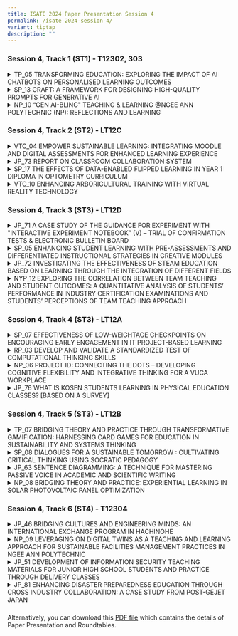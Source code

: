 ```yaml
---
title: ISATE 2024 Paper Presentation Session 4
permalink: /isate-2024-session-4/
variant: tiptap
description: ""
---
```

<h3>Session 4, Track 1 (ST1) - T12302, 303</h3>
<div data-type="detailGroup" class="isomer-accordion isomer-accordion-white">
<details class="isomer-details">
<summary>TP_05 TRANSFORMING EDUCATION: EXPLORING THE IMPACT OF AI CHATBOTS ON PERSONALISED
LEARNING OUTCOMES</summary>
<div data-type="detailsContent" class="isomer-details-content">
<p>G.L. TAN<sup>*</sup>, Calaiselvy, H.S. TAN</p>
<p>School of Engineering, Temasek Polytechnic, Singapore</p>
<p><sup>*</sup><a href="mailto:TAN_Geok_Ling@TP.EDU.SG" rel="noopener noreferrer nofollow" target="_blank">TAN_Geok_Ling@TP.EDU.SG</a>
</p>
<p>Abstract</p>
<p>In the era of digitalization, different industry sectors such as business,
healthcare, education, and entertainment are adopting Artificial Intelligence
(AI) powered chatbots. The Coronavirus disease 2019 (COVID-19) pandemic
has also influenced industries to adapt innovative ways of maintaining
human interaction remotely. This study explores the use of a chatbot for
learning specific programming topics, and as a tool for formative assessment
to engage and motivate learners in Python programming, especially for a
cohort with a wide range of abilities. This study utilizes the mobile chatbot
to help students learn and assess their understanding in a fun and informal
manner, besides developing self-directedness. Three classes comprising
a total of 76 engineering students in their first-year semester two doing
the subject Computer Programming for Problem Solving (CPPS) used the CPPS
chatbot. These students used the chatbot to reinforce their understanding
of specific programming knowledge and attempted two formative quizzes to
check their understanding. 61 students provided their perspectives on the
ease of use, usefulness of the chatbot, the likelihood of using chatbot
for future learning, and likelihood of recommending the adoption of chatbot
through a questionnaire. The CPPS chatbot was developed using the Google
Dialogflow Essentials (ES) Cloud based platform and deployed on the mobile
instant messaging application (MIM), Telegram.</p>
<p></p>
</div>
</details>
<details class="isomer-details">
<summary>SP_13 CRAFT: A FRAMEWORK FOR DESIGNING HIGH-QUALITY PROMPTS FOR GENERATIVE
AI</summary>
<div data-type="detailsContent" class="isomer-details-content">
<p>Yanto Jakop<sup>a</sup> and Lim Pei Chin<sup>a</sup>
</p>
<p><sup>a</sup>School of Mathematics &amp; Science, Singapore Polytechnic,
Singapore</p>
<p><a href="mailto:yanto_jakop@sp.edu.sg" rel="noopener noreferrer nofollow" target="_blank">yanto_jakop@sp.edu.sg</a>,
<a href="mailto:lim_pei_chin@sp.edu.sg" rel="noopener noreferrer nofollow" target="_blank">lim_pei_chin@sp.edu.sg</a>
</p>
<p>Abstract</p>
<p>With the rise of generative AI tools, it is increasingly important to
equip students with prompt engineering skills. However, existing frameworks
are often complex, making them hard to apply effectively. To address this,
we introduce the CRAFT framework (Context, Role, Audience, Format, Tone),
which is designed to simplify prompt engineering with a straightforward
acronym.</p>
<p></p>
<p>The CRAFT framework is taught in the “Artificial Intelligence and its
Impact” (AII) module, part of the mandatory Common Core Curriculum (CCC)
for all Singapore Polytechnic (SP) students. In addition, CRAFT is also
used in other CCC modules, demonstrating its adaptability and potential
to standardize prompt engineering practices across various subjects.</p>
<p></p>
<p>In this paper, we describe how the CRAFT framework was conceived, how
it was integrated in CCC, how students applied CRAFT, and how they utilized
AI responses in their projects. We evaluate the effectiveness of CRAFT
through a mixed-methods approach, including a quantitative survey and a
qualitative analysis of students’ project responses.</p>
<p></p>
<p>CRAFT sets itself apart with its memorable acronym and ability to enhance
AI responses. With this easy-to-remember mnemonic, we aim to establish
the CRAFT framework as a common language for all SP students, equipping
them with essential prompt engineering skills to use AI more effectively
in their studies.</p>
<p></p>
</div>
</details>
<details class="isomer-details">
<summary>NP_10 “GEN AI-BLING" TEACHING &amp; LEARNING @NGEE ANN POLYTECHNIC (NP):
REFLECTIONS AND LEARNING</summary>
<div data-type="detailsContent" class="isomer-details-content">
<p>Hui Leng TAN<sup>*,a</sup>, Ee-Lon LIM<sup>b</sup> and Shirley WILLIAMS<sup>a</sup>
</p>
<p><sup>a</sup>Ngee Ann Polytechnic/Centre for Learning &amp; Teaching Excellence,
Singapore</p>
<p><sup>*</sup><a href="mailto:Tan_Hui_Leng@np.edu.sg" rel="noopener noreferrer nofollow" target="_blank">Tan_Hui_Leng@np.edu.sg</a>
</p>
<p>Abstract</p>
<p>NP’s journey into AI (Artificial Intelligence) started around 2017 with
the development of the AI Tutor and AI Assessment tools by the School of
Health Sciences. At that time, these were developed by external vendors
based on inputs from NP’s academic staff serving as Subject Matter Experts.
However, ChatGPT 3’s launch in November 2022 created new opportunities
for educators to create new and innovative learning experiences.</p>
<p>This paper aims to document and share NP’s learning and reflections of
its “Gen AI-bling” journey to-date. This is a journey that is still evolving,
with many aspects still in exploration, experimentation and iteration.</p>
<p></p>
<p>Initial experiments using Gen AI at NP were small steps taken by individual,
early adopter educators to introduce this as a tool to enhance the “creative”
experience in learning, to brainstorm ideas, to create case studies for
learning and practice, etc. NP's very early dipstick poll of students’
perceptions of Gen AI in July 2023 indicated that while students could
see the value of Gen AI to enhance their learning experience, they were
also concerned about ethical use, plagiarism, and potential over-reliance
and its impact on their own ability to think critically.</p>
<p></p>
<p>The use of Gen AI at NP has since moved away from pockets of early adopter
“innovative experiments” to more institutionally guided, and intentional
efforts. This includes the purposeful adoption of Gen AI tools in curriculum
guided by the PAIR Framework (Acar, 2023) introduced in the Oct 2023 semester
as a clear guide on how to design and facilitate Gen AI-bled T&amp;L (Teaching
&amp; Learning) experiences in modules. From AY (Academic Year) 2024-2025,
all 9 schools at NP are working to step up the embrace of PAIR-grounded
Gen AI experiences in at least one module per level per course.</p>
<p></p>
<p>NP is also experimenting with customised Gen AI assistants to enhance
the teaching &amp; learning (T&amp;L) experience for both staff and students.
For staff, there is an NP Prompt Library as well as Academic AI Assistants
that can be tailored to specific domains or academic frameworks to boost
productivity and academic quality. For students, AI Academic Assistants
are being prototyped to provide domain/module specific coaching, tutoring,
guidance, and personalised feedback 24/7.</p>
<p></p>
<p>While NP has moved its “Gen AI-bling" T&amp;L journey beyond early exploration
and experimentation, there is still a long way to go as Gen AI continues
to evolve very quickly. NP continues to collect more data from staff &amp;
students with regards to their perceptions and impact of Gen AI on the
learning experience as we keep pace with its changes closely and leverage
on the innovations for NP’s T&amp;L.</p>
<p></p>
</div>
</details>
</div>
<p></p>
<h3>Session 4, Track 2 (ST2) - LT12C</h3>
<div data-type="detailGroup" class="isomer-accordion isomer-accordion-white">
<details class="isomer-details">
<summary>VTC_04 EMPOWER SUSTAINABLE LEARNING: INTEGRATING MOODLE AND DIGITAL ASSESSMENTS
FOR ENHANCED LEARNING EXPERIENCE</summary>
<div data-type="detailsContent" class="isomer-details-content">
<p>H. K. Tse, Kimberley</p>
<p>Engineering Discipline, Vocational Training Council, Hong Kong</p>
<p><a href="mailto:kimberleytse@vtc.edu.hk" rel="noopener noreferrer nofollow" target="_blank">kimberleytse@vtc.edu.hk</a>
</p>
<p>Abstract</p>
<p>Assessment, one of the key components of education, allows institutions
to measure and evaluate students’ performance. Conventional assessments
focus on examinations at the end of teaching courses. These types of assessments
also known as summative assessments tend to direct students’ attention
towards achieving specific learning outcomes and high scores. However,
effective assessment practices should provide ongoing information and valuable
feedback to learners to enhance their learning experience. During the challenging
times of COVID-19, different online education platforms have been widely
adopted by institutions.</p>
<p></p>
<p>Various digital technologies available on the online platforms empower
teachers to conduct real time feedback, reformulate teaching content and
pedagogy based on students’ engagement levels, progress and results. The
dynamic evaluation allows for the effective implementation of formative
assessment.</p>
<p></p>
<p>Moodle, one of the examples of the remarkable proliferation of various
online assessment tools, is an open-source Learning Management System (LMS).
It provides a platform for educators to manage their course, facilitate
assessment and evaluate student performance. Teachers can set up the assignment
for students by uploading documents, configuring specifications such as
deadline, with plagiarism checking like Turnitin. Additionally, Moodle
Quiz empowers teachers to create quizzes with different types of questions,
flexible layout and order, and it also supports automated grading. Other
tools, PDF annotator and H5P, have been integrated into Moodle. It allows
teachers to insert questions, comments, scoring and feedback immediately
while H5P enriches the learning experience with gamification interactive
elements including quiz function.</p>
<p></p>
<p>This paper will explore the utilisation of formative assessments, facilitated
by Moodle, in enhancing the learning experience of students enrolled in
the Higher Diploma in Computer and Electronic Engineering. The study was
conducted with three classes of students, employing a variety of assessment
tools and surveys to examine how these practices influence students’ learning
and teachers’ teaching behaviours. The findings of this research provide
valuable insights for educators seeking to enhance student learning experience
through the integration of formative assessments and digital technologies.</p>
<p></p>
</div>
</details>
<details class="isomer-details">
<summary>JP_73 REPORT ON CLASSROOM COLLABORATION SYSTEM</summary>
<div data-type="detailsContent" class="isomer-details-content">
<p>Tanigaki Miho<sup>*</sup>, Kazuhiro Wako</p>
<p>Department of Integrated Engineering, Sendai National College of Technology,
Natori, Japan</p>
<p><sup>*</sup><a href="mailto:tanigaki@sendai-nct.ac.jp" rel="noopener noreferrer nofollow" target="_blank">tanigaki@sendai-nct.ac.jp</a>
</p>
<p>Abstract</p>
<p>The Sendai National College of Technology Natori Campus has a Robotics
course, a Materials Environment course, a Mechanical and Energy course,
and an Architectural Design course, with students enrolled from the first
to fifth year. Each class has about 40 students, and most of the classes
are held in the classrooms of each class. One-quarter of the students continue
to study in the specialized department on the same campus for another two
years after graduation. However, the number of teachers has been reduced
due to cuts in operating subsidies, and the number of classes per teacher
is excessive. To improve this problem, classes for subjects common to each
class are now held jointly as much as possible. Although seven grades are
studying at any given time, there are only two classrooms where joint classes
can be held: a large classroom and an audiovisual room. Therefore, only
two grades can hold joint classes at the same time , and it was urgent
to add a large classroom, but due to budgetary constraints, it is difficult
to renovate or expand the school building. Therefore, we tried removing
the wall between the two classrooms and making them into one classroom,
but we found that the classroom was long and narrow from front to back
and difficult to use. In addition, after the coronavirus pandemic, some
students began to feel anxious or unwell when many people were crammed
into the same room. In light of this, our school introduced a remote teaching
system that virtually connected five classrooms at the Natori campus and
ten classrooms at the Hirose campus to create one large classroom. I used
that system to teach calculus to third-year students for a year. Since
we continued to use a specific classroom as the main classroom throughout
the year, I was worried that there would be a difference in the grades
of students in the main classroom and those in the sub-class. However,
looking at the results of the four regular exams, we found that the classes
that performed well in each exam were different, and that there was no
significant difference in grades depending on whether they took classes
in the main classroom or the sub-classroom.</p>
<p></p>
</div>
</details>
<details class="isomer-details">
<summary>SP_17 THE EFFECTS OF DATA-ENABLED FLIPPED LEARNING IN YEAR 1 DIPLOMA IN
OPTOMETRY CURRICULUM</summary>
<div data-type="detailsContent" class="isomer-details-content">
<p>S. Kallakuri<sup>*, a</sup>, T. Tee<sup>a</sup> and L.L. Tan<sup>a</sup>
</p>
<p><sup>a</sup>Singapore Polytechnic, School of Chemical &amp; Life Sciences,
Singapore</p>
<p><sup>*</sup><a href="mailto:Sumasri_KALLAKURI@sp.edu.sg" rel="noopener noreferrer nofollow" target="_blank">Sumasri_KALLAKURI@sp.edu.sg</a>
</p>
<p>Abstract</p>
<p>Data-Enabled Flipped Learning (DEFL) is a strategy where asynchronous
data such as quizzes or surveys (ALeRT) are used to evaluate student learning
needs and lessons are customised to meet the specific needs. The current
study was designed to investigate the effects of DEFL on student engagement
and conceptual understanding. DEFL was deployed in two core Year 1 modules
(CP3048 and CP3035) in the Diploma of Optometry with cohort size of sixty-four
students. Prior to in-class tutorials, students went through asynchronous
lecture materials, completed a post-lecture quiz and rated their confidence
levels in understanding the topics. Based on the quiz scores, students
were assigned to mixed-ability groups. During the in-class tutorial, activities
and questions aimed at further enhancing their learning were conducted
(also referred to as intervention). After the tutorial, students completed
a post-tutorial quiz to evaluate their comprehension and gauge their confidence
in their understanding of the taught concepts. A final survey was then
conducted to gather the students’ perspectives on the influence of DEFL
on their learning. ALeRT response rate ranged from 73% to 98% for the two
modules. In CP3048, comparing pre- &amp; post-intervention, students scoring
≥50 marks increased from 21% to 98% (quiz score mean±SD: 41±14 vs 73±13,
p&lt;0.001); confidence ratings between ‘moderately confident’ to ‘very
confident’ improved from 40% to 83%. In CP3035, students scoring ≥50 marks
were lower post-intervention (quiz score 86±20 vs 73±21, p=0.001) despite
confidence ratings improved from 29% to 48%. In the final survey, students
responded that DEFL was effective for their learning (85%). They appreciated
and enjoyed the group discussion as it provided them with an opportunity
to learn from one another (87%) and helped them to manage their learning
better (87%) by identifying learning gaps. This study has demonstrated
the effects of DEFL in enhancing student engagement and promoting understanding
of conceptual knowledge in year 1 DOPT education.</p>
<p></p>
</div>
</details>
<details class="isomer-details">
<summary>VTC_10 ENHANCING ARBORICULTURAL TRAINING WITH VIRTUAL REALITY TECHNOLOGY</summary>
<div data-type="detailsContent" class="isomer-details-content">
<p>FUNG Kim Yung, Terry<sup>*,a</sup>, TANG Wing Sze, Kitty<sup>b</sup> ,
KEUNG Yim Mei, Amy<sup>a </sup>and TO King Ting, Kelvin<sup>b</sup>
</p>
<p><sup>a</sup>Department of Health and Life Sciences, Hong Kong Institute
of Vocational Education (IVE),&nbsp;</p>
<p>Hong Kong, VTC&nbsp;</p>
<p><sup>b</sup>Smart City Innovation Centre, VTC&nbsp;</p>
<p><sup>*</sup><a rel="noopener noreferrer nofollow" target="_blank">terrykyfung@vtc.edu.hk</a>&nbsp;</p>
<p>Abstract</p>
<p>Arboriculture is a profession of combining a broad spectrum of knowledge
and practical skills. Technology Enhanced Learning (TEL) is used to improve
learning experiences with digital technology to facilitate students' professional
development and optimise teaching and learning outcomes through embedding
Virtual Reality (VR) and Augmented Reality (AR) as well as establishing
new facilities.</p>
<p></p>
<p>Department of Health and Life Sciences (HLS) of IVE and Smart City Innovation
Centre and STEAM Education Centre (SCI-STEAM) jointly developed a set of
VR Multiplayer Arboricultural Training. This VR Arboricultural Training
package specifically caters to the pre-employment students enrolled in
arboricultural management and tree-related programmes, providing a learning
platform to strengthen their knowledge of safety procedures relevant to
arboriculture management prior to practical training sessions.</p>
<p></p>
<p>For the first time, we have added a multiplayer function, which allows
two students to train simultaneously in the same virtual environment over
the internet. 3 scenarios were developed by HLS and SCI-STEAM. HLS was
responsible to design the training content while SCI-STEAM provided VR
hardware and assisted with the training process.</p>
<p></p>
<p>This paper aims to provide a comprehensive review of the application of
VR training in arboriculture. It covers different aspects, including the
introduction, the scope of VR training content, VR hardware set up, design
detail, VR training flow in class, and the feedback on the VR training.
The challenge of the traditional arboricultural training is highlighted
in the introduction. Comparison among the traditional practical training,
traditional VR training and the multiplayer-based VR training in terms
of their impact on learning outcomes are discussed. The scope of VR training
content contains three scenarios in the VR training program. Two of these
scenarios involve interaction between two players. The "hardware setup"
section outlines the necessary requirements for the VR training. The design
detail outlines the software used in the application development and the
application flow. Moreover, the VR training flow in class is presented,
clarifying the training flow and the class duration. To evaluate the effectiveness
and the usability of the VR training, the industrial practitioners, and
trainees to test it and their feedback was positive. They expressed their
high praise after using VR training. Feedback from them is collected for
future TEL development.</p>
<p></p>
</div>
</details>
</div>
<p></p>
<h3>Session 4, Track 3 (ST3) - LT12D</h3>
<div data-type="detailGroup" class="isomer-accordion isomer-accordion-white">
<details class="isomer-details">
<summary>JP_71 A CASE STUDY OF THE GUIDANCE FOR EXPERIMENT WITH "INTERACTIVE EXPERIMENT
NOTEBOOK” (V) – TRIAL OF CONFIRMATION TESTS &amp; ELECTRONIC BULLETIN BOARD</summary>
<div data-type="detailsContent" class="isomer-details-content">
<p>Naohiro KOSHIJI<sup>*,a</sup>
</p>
<p><sup>a</sup>Department of Electrical and Electronics Engineering, National
Institute of Technology, Kurume College (Kurume-Kosen), Kurume, Japan</p>
<p><sup>*</sup><a href="mailto:koshi@kurume-nct.ac.jp" rel="noopener noreferrer nofollow" target="_blank">koshi@kurume-nct.ac.jp</a>
</p>
<p>Abstract</p>
<p>Many student experiments are conducted in engineering education, and the
main purpose of these experiments is to gain a concrete understanding of
laws and acquire experimental techniques. Therefore, student experiments
essentially have a “passive'' and “training'' character for students. Now,
in the student experiment, the instructor evaluates the reports submitted
by the students. On the other hand, the student's thought process that
led to the report is not evaluated, and even worse, instructors have no
means of checking the student's thought process. However, for industrial
students who are aspiring engineers, the process is important, and the
true purpose of student experiments can be said to be to develop and evaluate
students' thinking processes. Therefore, we focused on the role of the
experiment notebook not only as a recording tool, but also as a thinking
tool, and engaged in “experiment notebook guidance'' that is not normally
practiced. Furthermore, by fusing the ”analog aspects of experiment notebooks''
with the ”digital aspects of ICT technology, including remote tools,''
we aimed to foster literacy with logical thinking and problem awareness.
Various efforts have been made to give student experiments an ”active character.''
This time, in the electrical and electronic experiments conducted by the
Department of Electrical and Electronic Engineering, we added to our previous
efforts and conducted two new attempts as described below. 1) Preparation
and review of experimental themes and implementation of web-based confirmation
tests related to them; 2) Utilization of web-based electronic bulletin
boards for students and instructors to exchange opinions and information.
1) The aim was for students to have prior knowledge and problem awareness
regarding experiments. Students read related literature in advance and
then take a test using Microsoft Forms. Tests related to the experiment
will also be conducted after the experiment. Students will help solidify
their concrete understanding and knowledge by outputting the knowledge
gained through experiments. 2) Students will post questions and ideas that
arise during the experiment, as well as the progress of the experiment,
on a web bulletin board on Microsoft Teams in real-time. Instructors and
students can share their posts in real-time, allowing them to follow up
quickly. Additionally, everyone can see the chronological progress of the
experiment and receive feedback on the experiment. By adding approaches
from these new perspectives to student experiments, we could update student
experiments into “a place to practice active learning that cultivates PBL
perspectives.”</p>
<p></p>
</div>
</details>
<details class="isomer-details">
<summary>SP_05 ENHANCING STUDENT LEARNING WITH PRE-ASSESSMENTS AND DIFFERENTIATED
INSTRUCTIONAL STRATEGIES IN CREATIVE MODULES</summary>
<div data-type="detailsContent" class="isomer-details-content">
<p>Sim, C.<sup>a</sup> and Chiam L.<sup>a</sup>
</p>
<p><sup>a</sup>Singapore Polytechnic, Singapore</p>
<p><sup>*</sup><a href="mailto:clarice_sim@sp.edu.sg" rel="noopener noreferrer nofollow" target="_blank">clarice_sim@sp.edu.sg</a>
</p>
<p>Abstract</p>
<p>Differentiated instruction (Tomlinson, 2017) has been widely acknowledged
as an effective pedagogical approach at the primary and secondary school
level. However, its application in the context of higher education, particularly
in the creative fields, remains limited. This paper outlines the efforts
of the Media, Arts, and Design (MAD) school in 2023 across ten creative
modules to adapt and implement differentiated instructional strategies
to support our creative students’ learning needs. Drawing from Tomlinson’s
(2017), we experimented with different learning methods including case
studies of varying complexities, interest-based groups, tiered activities,
and peer teaching. Pre-assessment tools such as quizzes, tasks, and polls
were used to understand individual students’ needs. The results from our
year-long experimentation show a positive response from students, with
80% of students (n = 538 across 10 creative modules) expressing agreement
or strong agreement in enjoying the differentiated activities. In addition,
71% of students reported feeling confident in their ability to learn in
these differentiated lessons. Teachers’ reflections at the end of the lesson
showed their observations of increased student engagement, collaboration,
autonomy, and motivation. Finally, module feedback scores showed an improvement
in eight of the 10 modules after implementation. The use cases are compiled
in the annex which other educators in the creative disciplines and higher
education may find useful.</p>
<p></p>
</div>
</details>
<details class="isomer-details">
<summary>JP_72 INVESTIGATING THE EFFECTIVENESS OF STEAM EDUCATION BASED ON LEARNING
THROUGH THE INTEGRATION OF DIFFERENT FIELDS</summary>
<div data-type="detailsContent" class="isomer-details-content">
<p>Chiyako ARAYA<sup>*,a</sup> and Naoyuki FUJITA<sup>a</sup>
</p>
<p><sup>a</sup>Department of Electrical Engineering, National Institute of
Technology (KOSEN), Nara College, Japan</p>
<p><sup>*</sup><a href="mailto:araya@elec.nara-k.ac.jp" rel="noopener noreferrer nofollow" target="_blank">araya@elec.nara-k.ac.jp</a>
</p>
<p>Abstract</p>
<p>The industrial and social environment is transitioning worldwide into
a period of structural transformation with the rapid progress and popularization
of artificial intelligence (AI) and Internet of Things (IOT) technologies.
Under such circumstances, we are expected to use our abilities to explore
and solve various problems and create new values on our own for diversifying
social issues and needs. To solve such diversifying problems, the impact
of STEAM (Science, Technology, Engineering, Arts, and Math) on pupils’
learning has been increasingly highlighted recently.</p>
<p></p>
<p>This study aims to shed light on the effectiveness of STEAM education
by taking the case of the SHINAYAKA Engineer Education Program that encompass
STEAM education which the National Institute of Technology (Kosen), Nara
College developed. The purpose of the SHINAYAKA Engineer Education Program
aims to help students nurture sensitivity to create new values and expressiveness
to embody these values, while developing the ability to adapt to diversity
from multiple perspectives through learning in areas that differ from engineering.
Another purpose of this program is to develop new engineering leaders who
can bridge society, life, and technology so that people's lives can evolve
with the experience of new values (creation of concepts, stories, or user
experience related to technologies), which is enabled by combining adaptability
to diversity fostered in this program with practical skills based on theoretical
knowledge learnt in engineering education. Through this program, two types
of data (quantitative and qualitative) have been collected, and these data
were used to analyze the effect of STEAM education in the research.</p>
<p></p>
<p>This paper introduces the statistical methods for measuring educational
effectiveness of STEAM based on the quantitative data and the qualitative
data. And we summarize and analyze the educational effects from various
perspectives based on the impact of the sensitivity and expressiveness
cultivated through learning different fields in the SHINAYAKA engineer
education program.</p>
<p></p>
</div>
</details>
<details class="isomer-details">
<summary>NYP_12 EXPLORING THE CORRELATION BETWEEN TEAM TEACHING AND STUDENT OUTCOMES:
A QUANTITATIVE ANALYSIS OF STUDENTS’ PERFORMANCE IN INDUSTRY CERTIFICATION
EXAMINATIONS AND STUDENTS’ PERCEPTIONS OF TEAM TEACHING APPROACH</summary>
<div data-type="detailsContent" class="isomer-details-content">
<p>FOO, Faris<sup>*</sup>
</p>
<p>Nanyang Polytechnic, School of Information Technology, Singapore</p>
<p><sup>*</sup><a href="mailto:faris_foo@nyp.edu.sg" rel="noopener noreferrer nofollow" target="_blank">faris_foo@nyp.edu.sg</a>
</p>
<p>Abstract</p>
<p>Team teaching is an instructional approach wherein two or more educators
collaborate to plan, deliver, and evaluate teaching and learning activities.
Research has demonstrated that team teaching can enhance support, provide
rich and varied lessons, and improve learning outcomes. However, it may
initially cause confusion for students accustomed to traditional methods.
While the benefits of team teaching in higher education are well-documented,
its effectiveness in polytechnic education and its impact on external industry
certification examination outcomes remain underexplored. The advantages
and disadvantages of team teaching have been established from educators'
perspectives, but less is known from the students’ viewpoint. This exploratory
study examines the impact of team teaching on polytechnic students’ learning
experiences and external industry certification examination outcomes. It
involves students enrolled in a one-week, face-to-face Python training
preparatory course delivered in a team teaching format by five lecturers
and software engineers. Subsequently, students took the Python Institute’s
Certified Python Entry-Level Programmer (PCEP) certification examination.
The purpose of this research is to analyse the correlation between students’
certification examination results and their Likert scale responses regarding
the effectiveness of the team teaching model, using the validated Learners'
Team Teaching Perceptions Questionnaire (LTTPQ). The LTTPQ measures four
dimensions: (a) rich and varied lessons, (b) increased support, (c) learning
gains, and (d) confusion. Results indicate that students (n = 33) generally
reported high satisfaction with rich and varied lessons, increased support,
and learning gains. Weak correlations limit definitive conclusions about
the impact of team teaching on students' certification examination performance.
Richer, more varied lessons may slightly enhance examination results, but
the impact of increased support remains unclear. Learning gains showed
benefits, while confusion negatively affected examination outcomes. Further
research is needed to establish causal relationships.</p>
<p></p>
</div>
</details>
</div>
<p></p>
<h3>Session 4, Track 4 (ST3) - LT12A</h3>
<div data-type="detailGroup" class="isomer-accordion isomer-accordion-white">
<details class="isomer-details">
<summary>SP_07 EFFECTIVENESS OF LOW-WEIGHTAGE CHECKPOINTS ON ENCOURAGING EARLY
ENGAGEMENT IN IT PROJECT-BASED LEARNING</summary>
<div data-type="detailsContent" class="isomer-details-content">
<p>Jeremiah Ang</p>
<p>School of Computing, Singapore Polytechnic</p>
<p><a href="mailto:Jeremiah_ANG@sp.edu.sg" rel="noopener noreferrer nofollow" target="_blank">Jeremiah_ANG@sp.edu.sg</a>
</p>
<p>Abstract</p>
<p>As Singapore Polytechnic (SP) continues its pursuit of fostering self-directedness
in students as a vital graduate attribute, this action research seeks to
address one of the implicit competencies of self-directedness: time management.
Specifically, within the Diploma of Information Technology (DIT) program
at SP, which utilizes open-ended project-based assessment to cultivate
self-directedness, the study examines the effectiveness of integrating
multiple low-stake formative assessments as checkpoints to facilitate student’s
management of their time. Guided by the Temporal Motivation Theory (TMT),
these checkpoints are designed to assist students in managing time effectively
by fostering continuous engagement with their assignments, thereby mitigating
procrastination tendencies. This is particularly crucial in environments
where competing deadlines can distract students. Focused on second-year
DIT students enrolled in the mid-point capstone module, Application Development
(ADES), the research employs a posttest-only design with non-equivalent
groups, comparing cohorts from different academic years. While one cohort
serves as a control group, the other experiences the introduction of multiple
checkpoints in the form of low-stake formative assessments. Quantitative
analysis of coding activities, particularly Git commit data tracked weekly,
is complemented by qualitative insights gathered through focus group discussions
and informal interviews with students. The study aims to assess the efficacy
of the implemented mechanism in encouraging proactive and sustained engagement.
The findings indicate that low-weightage checkpoints were successful in
encouraging early engagement and reducing procrastination. Students showed
increased engagement around checkpoint deadlines, aligning with Temporal
Motivation Theory (TMT) principles. In sum, for educators to address procrastination
in students, such checkpoints can be implemented as a structural support
mechanism to guide students towards better time management habits.</p>
<p></p>
</div>
</details>
<details class="isomer-details">
<summary>RP_03 DEVELOP AND VALIDATE A STANDARDIZED TEST OF COMPUTATIONAL THINKING
SKILLS</summary>
<div data-type="detailsContent" class="isomer-details-content">
<p>C.S. Yap<sup>*,a</sup> and A. Lim<sup>a</sup>
</p>
<p><sup>a</sup>Republic Polytechnic/School of Engineering, Singapore</p>
<p><sup>*</sup><a href="mailto:yap_choon_seng@rp.edu.sg" rel="noopener noreferrer nofollow" target="_blank">yap_choon_seng@rp.edu.sg</a>
</p>
<p>Abstract</p>
<p>A test of computational thinking (Ct) skills was developed to measure
the level of skills in abstraction, algorithm thinking and decomposition.
The Ct test is targeted at 17- to 19-year-old post-secondary school students.
After content validation was done, the test was administered to 233 participants,
and we performed a Rasch analysis to eliminate non-discriminatory items.
16 items remained after this. Construct validity was checked using confirmatory
factor analysis (CFA) with mean- and variance-adjusted weighted least square
(WLSMV) estimator. RMSEA of 0.016 and CFI of 0.986 was achieved with a
3-factor model. The model had an overall Cronbach’s alpha of 0.722.</p>
<p></p>
</div>
</details>
<details class="isomer-details">
<summary>NP_06 PROJECT ID: CONNECTING THE DOTS – DEVELOPING COGNITIVE FLEXIBILITY
AND INTEGRATIVE THINKING FOR A VUCA WORKPLACE</summary>
<div data-type="detailsContent" class="isomer-details-content">
<p>Dr Noorashikin Abdul Rahman<sup>*</sup>, Evelyn Ng Mui Khim and Kow Kok
Sing</p>
<p>Ngee Ann Polytechnic, School of Interdisciplinary Studies, Singapore</p>
<p><sup>*</sup><a href="mailto:Noorashikin_Rahman@np.edu.sg" rel="noopener noreferrer nofollow" target="_blank">Noorashikin_Rahman@np.edu.sg</a>
</p>
<p>Abstract</p>
<p>The Fourth Industrial Revolution has brought about wide-ranging disruption
to the workplace with technological advancements outpacing knowledge acquisition
in schools and displacing old jobs while creating new ones. There is a
pressing need to develop graduates who are comfortable with ambiguity,
able to nimbly adapt to change and who possess cognitive flexibility, agility
and resilience to unlearn obsolete knowledge and relearn new skills. Graduates
are also expected to be able to navigate and integrate diverse bodies of
knowledge and collaborate with people with varying modes of thinking as
the world becomes more interconnected and problems increasingly complex.  </p>
<p></p>
<p>Project ID: Connecting the Dots (ProID) is Ngee Ann Polytechnic (NP)’s
response to the disrupted workplaces that our students will enter. Using
a Project-Based Learning approach, this Year 3 module aims to hone students’
interdisciplinary skills as well as a suite of transferable skills to support
their development as independent, agile lifelong learners ready for a volatile
world.</p>
<p></p>
<p>This paper examines the pedagogical innovativeness of ProID along two
distinct strands: (1) its deliberate design and purposeful teaching and
learning strategies to create the necessary conditions for interdisciplinary
learning to take place and (2) the significant challenge of implementing
an interdisciplinary project module for the entire Year 3 NP student cohort,
while ensuring its meaningfulness and alignment with its intent. Data collected
from module surveys carried out over the past three years since the introduction
of the module has been encouraging, with 72.7% of respondents agreeing
or strongly agreeing with the statement that the module “has been useful
in helping me see the importance of collaboration across disciplinary boundaries
to solve complex problems in society. </p>
<p></p>
</div>
</details>
<details class="isomer-details">
<summary>JP_76 WHAT IS KOSEN STUDENTS LEARNING IN PHYSICAL EDUCATION CLASSES? [BASED
ON A SURVEY]</summary>
<div data-type="detailsContent" class="isomer-details-content">
<p>K. Shibayama<sup>*,a</sup>, H. Tomioka<sup>b</sup> , R. Hamanaka<sup>c</sup> and
H. Ogawa<sup> d</sup>&nbsp;</p>
<p><sup>a</sup>International Pacific University / Department of Physical
Education, Okayama City, Japan&nbsp;</p>
<p><sup>b</sup>Hiroshima University / Graduate School of Humanities and Social
Sciences, Higashihiroshima City, Japan&nbsp;</p>
<p><sup>c</sup>Kyoto University of Advanced Science / Department of Health
and Sports Sciences, Kameoka City, Japan&nbsp;</p>
<p><sup>d</sup>National Institute of Technology, Hiroshima College /Department
of Distribution and Information Engineering, Toyota District, Japan&nbsp;</p>
<p><sup>*</sup><a href="mailto:k.shibayama@ipu-japan.ac.jp" rel="noopener noreferrer nofollow" target="_blank">k.shibayama@ipu-japan.ac.jp</a>
</p>
<p>Abstract</p>
<p>In 2017, the National Institute of Technology (KOSEN) developed a model
core curriculum (MCC) outlining specific attainment goals for education
at KOSEN, focusing on both human competencies and knowledge. Among these
goals, Physical Education (PE) is designated to cultivate independence,
self-management, responsibility, teamwork, leadership, and ethics. However,
no research has yet examined whether these competencies have been effectively
developed in PE classes at KOSEN since the establishment of the MCC in
2017.</p>
<p></p>
<p>Therefore, this study aims to assess the outcomes of PE classes at KOSEN,
with a particular focus on the competencies outlined in the MCC.</p>
<p></p>
<p>A survey based on the MCC achievement objectives was conducted to grades
first students (n=369) and grades 4 or 5 students (n=380) enrolled in PE
at four KOSENs institutions. Respondents' level of achievement in all competencies,
as outlined in the MCC, was rated on a scale of 3 for application, 2 for
understanding, 1 for knowledge and memory, and 0 if no improvement was
observed in PE-related classes. Respondents were also asked to provide
open ended question about what they had specifically learned in PE at KOSEN.</p>
<p></p>
<p>The mean attainment of objectives was compared and discussed between grades
first and grades 4 or 5 students using an independent t-test, with a significance
level set at less than 5%. The significance level was set at less than
5%. Open ended questions were analyzed using Text Mining (User Local, Inc.)
to identify co-occurrence networks of frequently mentioned words.</p>
<p></p>
<p>The results are as follows: 1) The mean self-evaluation response values
for fourth or grades first students were significantly higher than those
for grades first students across all competencies, indicating that PE classes
at KOSEN positively impact the development of students' competencies. 2)
Grades 4 or 5 students demonstrated a greater understanding than grades
first students of the importance of cooperation and in PE classes from
multiple perspectives.</p>
<p></p>
</div>
</details>
</div>
<p></p>
<h3>Session 4, Track 5 (ST3) - LT12B</h3>
<div data-type="detailGroup" class="isomer-accordion isomer-accordion-white">
<details class="isomer-details">
<summary>TP_07 BRIDGING THEORY AND PRACTICE THROUGH TRANSFORMATIVE GAMIFICATION:
HARNESSING CARD GAMES FOR EDUCATION IN SUSTAINABILITY AND SYSTEMS THINKING</summary>
<div data-type="detailsContent" class="isomer-details-content">
<p>Lorem ipsumMarta Alexandra Godinho Miguel</p>
<p>Temasek Polytechnic/School of Design, Diploma in Interior Architecture
&amp; Design, Singapore</p>
<p><a href="mailto:martamig@tp.edu.sg" rel="noopener noreferrer nofollow" target="_blank">martamig@tp.edu.sg</a>
</p>
<p>Abstract</p>
<p>The “Guardians of Gaia” game is a pedagogical tool designed to actively
involve students in comprehending sustainability concepts and systems thinking.
Rooted in research findings that emphasise the engagement benefits of games,
the Guardians of Gaia is crafted to offer an immersive and interactive
experience. This approach aims to elevate students' critical thinking skills
and deepen their understanding of the intricate connections between nature
and communities. The incorporation of “wicked problems” and systems thinking
within the game aligns with scholarly recognition of games' potential to
bridge theoretical knowledge with practical application. Through its design,
the game serves as a platform for fostering critical research skills, providing
students with the necessary tools to address complex sustainability and
urban challenges.</p>
<p></p>
<p>The game's methodology is characterised by its strategic integration into
an elective subject at the School of Design, addressing critical gaps in
sustainable practices within the urban and built environment. Aligned with
broader learning objectives, the game is part of a subject that equips
students with essential skills to evaluate urban sites, define sustainability
in human and natural habitats, and propose sustainable urban design strategies.
The assessment of the game's efficacy through student surveys throughout
the term underscores its value in promoting reflection, depth of thought,
and research skills. By introducing 'wicked problems' and systems thinking,
the game facilitates the translation of insights gained into the urban
realm, setting the stage for subsequent assignments and practical application
of knowledge.</p>
<p></p>
<p>In the realm of Pedagogical Innovation in Teaching &amp; Learning, the
“Guardians of Gaia” game stands out as a robust tool that leverages gamification
principles to bridge the gap between theoretical knowledge and real world
application. Its innovative approach enriches students' understanding of
sustainable urban systems which is crucial for future professionals in
the built environment. The collaborative elements inherent in the game.</p>
<p></p>
</div>
</details>
<details class="isomer-details">
<summary>SP_08 DIALOGUES FOR A SUSTAINABLE TOMORROW : CULTIVATING CRITICAL THINKING
USING SOCRATIC PEDAGOGY</summary>
<div data-type="detailsContent" class="isomer-details-content">
<p>L.M. Chan and J. Wee</p>
<p>School of Life Skills &amp; Communication, Singapore Polytechnic, Singapore</p>
<p><sup>*</sup><a href="mailto:june_wee@sp.edu.sg" rel="noopener noreferrer nofollow" target="_blank">june_wee@sp.edu.sg</a>
</p>
<p>Abstract</p>
<p>With our global population reaching 8 billion in 2022, the strain on our
planet's finite resources is tighter than ever before, leading to environmental
degradation, pollution, and climate change. Despite international agreements
like the Paris Agreement and the UN 2030 Agenda for Sustainable Development,
the 1.5°C threshold was breached every month in 2023. The urgency for nations,
organisations, and individuals to adopt sustainable practices is increasingly
evident. Singapore recognises the pivotal role of education and advocates
for training in sustainability in higher learning. This action research
paper explores using Socratic Pedagogy in the tertiary classroom when teaching
about sustainability. Complex ethical dilemmas related to sustainability
require deeper examination, and Socratic pedagogy, with its emphasis on
critical thinking through questioning and dialogue, emerges as a promising
approach. The research employed a mixed-methods approach, analysing quantitative
and qualitative data from student feedback on their experience participating
in Socratic discussions. Using Paul's and Elder's (2020) criteria for identifying
behaviours of critical thinkers, the research found that Socratic discussions
foster critical thinking about sustainability issues and concludes that
Socratic pedagogy is a useful tool for educators in higher education to
facilitate meaningful discussions on sustainability in the classroom.</p>
<p></p>
</div>
</details>
<details class="isomer-details">
<summary>JP_63 SENTENCE DIAGRAMMING: A TECHNIQUE FOR MASTERING PASSIVE VOICE IN
ACADEMIC AND SCIENTIFIC WRITING</summary>
<div data-type="detailsContent" class="isomer-details-content">
<p>R. Grumbine<sup>*,a</sup>, S. Furuike<sup>b</sup>
</p>
<p><sup>a</sup>National Institute of Technology/ English Department, Omuta,
Japan</p>
<p><sup>b</sup>Unaffiliated Omuta, Japan</p>
<p><sup>*</sup><a href="mailto:richard@ga.ariake-nct.ac.jp" rel="noopener noreferrer nofollow" target="_blank">richard@ga.ariake-nct.ac.jp</a>
</p>
<p>Abstract</p>
<p>Academic and scientific writing often presents challenges for readers
and writers, particularly those using English as a foreign or second language
(Wittaningsih 2018). This is partly because passive voice is disproportionately
represented in academic and scientific writing. Its prevalence constitutes
a unique grammatical obstacle, as passive constructions can be challenging
to correctly identify, understand, and employ. Misunderstanding passive
voice can lead to significant misinterpretations and result in ambiguous
or needlessly verbose sentences. The nuanced construction and specific
verb patterns required by passive voice also often prove difficult. However,
a straightforward method exists for mastering passive voice: sentence diagramming.
While sentence diagramming has waned in popularity in English education,
it remains a valuable tool for students grappling with the intricacies
of English (Burnette 2020), particularly passive voice structures. A simplified
version of sentence diagramming, based loosely on Chomsky’s X-Bar Theory
and aimed at enhancing the grammatical proficiency of second language users,
was developed. This technique offers a practical solution, facilitating
authors in identifying, comprehending, and producing passive voice through
four key mechanisms: visualizing grammatical relationships within the sentence,
distinguishing between subject and object (a common challenge in passive
constructions), emphasizing correct verb form, and recognizing when to
restate sentences in the active voice (a common issue with Japanese-to-English
machine translation). This simple sentence diagramming technique brings
clarity to passive voice structures, thereby facilitating their recognition,
understanding, and production.</p>
<p></p>
</div>
</details>
<details class="isomer-details">
<summary>NP_08 BRIDGING THEORY AND PRACTICE: EXPERIENTIAL LEARNING IN SOLAR PHOTOVOLTAIC
PANEL OPTIMIZATION</summary>
<div data-type="detailsContent" class="isomer-details-content">
<p>Tam-Choi Mong Ping<sup>*,a</sup>, Tan Boon Liong<sup>a</sup>, Alex See<sup>a</sup> and
Tan GuangFan<sup>a</sup>
</p>
<p><sup>a</sup>Ngee Ann Polytechnic/School of Engineering, Singapore</p>
<p><sup>*</sup><a href="mailto:Tam-Choi_Mong_Ping@np.edu.sg" rel="noopener noreferrer nofollow" target="_blank">Tam-Choi_Mong_Ping@np.edu.sg</a>
</p>
<p>Abstract</p>
<p>A sequence of structured activities aimed at facilitating experiential
learning were conducted. Initial exposure to concrete experiences was facilitated
through two practical sessions focused on exploring PV panel tilt angles
and series-connected panel outputs. A quiz was administered to gauge students’
understanding of the two practical sessions. In the ‘Reflective Observation’
stage, students were guided to discuss about their experiences, relate
theory to practice and reflect on the mistakes made in the quiz. Through
the discussion, students made sense of the conceptual principles related
to the practical experiments and in the ‘Abstract Conceptualisation’ stage,
they began developing new ideas to link the theories and the practical
experiments. Subsequently, students proceeded to validate their new ideas
in an enhanced experiment. In this ‘Active Experimentation’ stage, the
enhanced experiment was designed with flexibility, to allow the students
to test different new ideas. After the enhanced experiment, students demonstrated
enhanced critical thinking skills, enabling them to evaluate the effectiveness
and efficiency of different PV setup methodologies. This deeper understanding
empowered students to propose innovative solutions and strategies for optimizing
PV systems' performance, thereby contributing to the advancement of sustainable
energy technologies.</p>
<p></p>
<p>Students performed well in mid-semester test questions related to connecting
PV panels in series, with 80% getting it correct. Additionally, post-survey
results strongly supported experiential learning's effectiveness in bridging
theoretical concepts and real-world applications. Students acknowledged
the value of experiential learning in understanding the importance of series-connected
PV panels with the same tilt angle to achieve optimal output power.</p>
<p></p>
<p>This study underscores the importance of integrating experiential learning
methodologies to enhance students' comprehension and application of complex
engineering principles such Solar Photovoltaic Panel Optimization.</p>
<p></p>
</div>
</details>
</div>
<p></p>
<h3>Session 4, Track 6 (ST4) - T12304</h3>
<div data-type="detailGroup" class="isomer-accordion isomer-accordion-white">
<details class="isomer-details">
<summary>JP_46 BRIDGING CULTURES AND ENGINEERING MINDS: AN INTERNATIONAL EXCHANGE
PROGRAM IN HACHINOHE</summary>
<div data-type="detailsContent" class="isomer-details-content">
<p>ENKE HAORIBAO<sup>*,a</sup>, Yoshida Masaaki<sup>b</sup>, Maruoka Akira<sup>a</sup>,
Kusakari Akemi<sup>b</sup>, NEJO Kyoko<sup>c</sup>, Kikuchi Akio<sup>b</sup> and
Mawatari Toru<sup>a</sup>
</p>
<p><sup>a</sup>Civil Engineering &amp; Architectural Design Course, National
Institute of Technology (KOSEN), Hachinohe College, Hachinohe, Japan</p>
<p><sup>b</sup>General Department, National Institute of Technology (KOSEN),
Hachinohe College, Hachinohe, Japan</p>
<p><sup>c</sup>Material &amp; Biological Engineering Course, National Institute
of Technology (KOSEN), Hachinohe College, Hachinohe, Japan</p>
<p><sup>*</sup><a href="mailto:enke-z@hachinohe.kosen-ac.jp" rel="noopener noreferrer nofollow" target="_blank">enke-z@hachinohe.kosen-ac.jp</a>
</p>
<p>Abstract</p>
<p>This comprehensive study documents the results and findings of an international
exchange program jointly organized by the National Institute of Technology,
Hachinohe College, New Mongol Technique and Engineering College, Mongol
Kosen College of Technology, Mongolian Institute of Engineering and Technology,
and Mongolian University of Science and Technology Kosen College of Technology
in February 2024. Titled "7 Days of Exposure to the Science, Technology
and Culture of the Hachinohe Area: An International Exchange through Workshops
with Mongolian and Japanese Students," this program was supported by the
Japan Science and Technology Agency. The goal of the initiative was to
immerse students, primarily from the civil engineering and architecture
departments at Hachinohe College, in an in-depth examination of science
and technology fields such as building materials, structural mechanics,
urban and architectural planning, cultural heritage preservation, and disaster
resilience, while also exploring the rich history and culture of Hachinohe.</p>
<p></p>
<p>To complement the academic agenda, the program facilitated extensive multilingual
and multicultural interactions. Mongolian and Japanese students shared
living space in an international dormitory and meals in the cafeteria,
contributing to a broader understanding of global engineering practices.
The program significantly enhanced participants' professional and personal
growth by improving English and Japanese language skills, sharing academic
expertise, and deepening cultural insights.</p>
<p></p>
<p>Pre-program orientation sessions were conducted online to provide essential
information, gather participant expectations, and tailor the program to
enhance the overall experience and satisfaction. The use of online platforms
for continuous exchange not only alleviated financial constraints, but
also paved the way for lasting international connections after the program.
Through post-activity questionnaires and thorough analysis of results,
the program was carefully re-evaluated to identify areas of improvement
for future international engineering education exchanges.</p>
<p></p>
<p>Aimed at supporting the continued development of inter-regional engineering
education activities between international partners, this study underscores
the imperative of structured international programs in fostering comprehensive
global competencies among engineering students.</p>
<p></p>
</div>
</details>
<details class="isomer-details">
<summary>NP_09 LEVERAGING ON DIGITAL TWINS AS A TEACHING AND LEARNING APPROACH
FOR SUSTAINABLE FACILITIES MANAGEMENT PRACTICES IN NGEE ANN POLYTECHNIC</summary>
<div data-type="detailsContent" class="isomer-details-content">
<p>S. H. Teo<sup>a</sup>  </p>
<p><sup>a</sup>Ngee Ann Polytechnic, School of Design and Environment, Singapore </p>
<p><sup>a</sup><a href="mailto:aTEO_Seow_Hian@np.edu.sg" rel="noopener noreferrer nofollow" target="_blank">TEO_Seow_Hian@np.edu.sg</a>
</p>
<p>Abstract</p>
<p>In the journey towards achieving net-zero carbon emissions in educational
environments, the active involvement of the entire academic community is
crucial. Traditional Building Management Systems (BMS) are effective in
managing a building's operational systems. However, it often misses the
opportunity to engage with key stakeholders particularly, the students
as occupants and Facility Management (FM) teams. This paper proposes a
novel approach to integrating Digital Twins within Ngee Ann Polytechnic's
(NP) curriculum, aiming to significantly elevate student and staff participation
in sustainable building practices. Through a case study involving second-year
students from Hotel and Leisure Facilities Management (HLFM) diploma course,
this initiative seeks to foster sustainable habits and enhance well-being,
contributing to the broader goal of net-zero emissions in educational settings.</p>
<p></p>
<p>Our approach centres on the development and implementation of a Digital
Twins model. Targeting second-year students enrolled HLFM, this study leverages
Digital Twin not just as a teaching tool but as a platform for creating
an authentic learning experience for students.</p>
<p></p>
<p>Digital Twin uses real time data from sensors that creates the digital
counterpart of the physical structure which mirrors the behaviour and characteristics
of the real-world building, allowing for comprehensive monitoring, analysis,
and optimization of various aspects of building management. In the module,
students work with NP’s Estates, Eco and Safety (EES) Department to design
a digital twin as part of their project. Students are to communicate with
the EES Department to ensure that issues with facilities management are
resolved effectively and efficiently based on the data from the digital
twin and their own perception of the environment.</p>
<p></p>
<p>A qualitative survey post-project, involving 25 students, assessed the
levels of interaction between students and facility managers, providing
insights into the efficacy of the Digital Twin approach. More than 70%
of respondents reported engaging in communication with EES relating to
facilities maintenance, underscoring opportunities for enhancing the Digital
Twin model to promote more consistent and constructive engagement with
stakeholders. This survey also revealed a nuanced landscape of student-facility
manager interactions showing diverse levels of interaction between students
and facility managers and providing insights into student engagement and
behaviour.</p>
<p></p>
<p>Going forward, the curriculum will continue to leverage on the affordances
of the Digital Twin approach to provide students with an authentic &amp;
engaging experience that can deepen students’ understanding of their role
as a professional for facilities management and influence the culture towards
more sustainable practices. The integration of Digital Twins within NP
represents a promising avenue towards cultivating sustainable lifestyles,
enhancing building efficiency, and progressing toward net-zero emissions.
This initiative not only arms students with crucial skills and knowledge
but also fosters a culture of participation, empowering them to effect
positive change in their environment for improved well-being and environmental
sustainability.</p>
<p></p>
</div>
</details>
<details class="isomer-details">
<summary>JP_51 DEVELOPMENT OF INFORMATION SECURITY TEACHING MATERIALS FOR JUNIOR
HIGH SCHOOL STUDENTS AND PRACTICE THROUGH DELIVERY CLASSES</summary>
<div data-type="detailsContent" class="isomer-details-content">
<p>Shigeo DOI<sup>*</sup>, Sou TAKAHASHI, Maki TAKAGI, Saki MASAOKA, Syota
MATSUDA, Sai SASAKI, Yoshihiko NAKAMURA</p>
<p></p>
<p>Frontier Course, Department of Innovative Engineering, National Institute
of Technology, Tomakomai College, Tomakomai, Hokkaido, Japan</p>
<p><sup>*</sup><a href="mailto:doi@tomakomai-ct.ac.jp" rel="noopener noreferrer nofollow" target="_blank">doi@tomakomai-ct.ac.jp</a>
</p>
<p>Abstract</p>
<p>National Institute of Technology, Tomakomai College (NIT Tomakomai College)
has concluded an agreement with the Hokkaido Prefectural Police for human
resource foster in the cybersecurity field since March 2018. This academic
year, NIT Tomakomai College decided to develop information security teaching
materials as a graduation research project for students in the Frontier
Course. The Frontier Course is an interdisciplinary course, in which several
members carry out a single theme in their graduation research. In this
paper, we report how the research was conducted and the scenery of special
classes at junior high schools in Tomakomai City. The research consists
of two phases: preliminary study and final study. In the preliminary study,
they choose target people to teach information security. As a result, they
selected junior high school students as a target because the age of our
students is close to the target people and the target may make mistakes
on social media. Therefore, our students created two photos, and the target
students looked for inappropriate points in the photos that led to privacy
disclosure, legal regulation violation, and physical intrusion, when uploading
them onto social media. One is a scenery that comes out of a telephone
pole, mailbox, and bridge. In Japan, they have a clue to identify location
information. Second is a photo in a room which includes some items prohibited
by law, private schedule, and group photos. As a result, junior high school
students felt it was more difficult to find a bridge as a location leakage,
and alcohol and tobacco as inappropriate items. In other words, junior
high school students are unaware of these items. In the final study, our
students created four materials to enlighten threats on social media. First,
they created slides that help policemen be capable of conducting a special
class on checking photos before uploading them to social media. Second,
they created a document of threats on social media for parents. Third,
they created a video clip televised in Sapporo City and Tomakomai City.
Last, they created a revised material and conducted a last special class
at a junior high school in Tomakomai city. Their activities were reported
by newspapers and on television. Through their graduation study, students
contributed to the enlightenment of information security, especially social
media.</p>
<p></p>
</div>
</details>
<details class="isomer-details">
<summary>JP_81 ENHANCING DISASTER PREPAREDNESS EDUCATION THROUGH CROSS INDUSTRY
COLLABORATION: A CASE STUDY FROM POST-GEJET JAPAN</summary>
<div data-type="detailsContent" class="isomer-details-content">
<p>K. Pak<sup>*,a</sup>, Y. Matsui<sup>a</sup>, S. Seki<sup>b</sup> and P.J.
Wanner<sup>c</sup>
</p>
<p><sup>a</sup>Department of Liberal Studies, NIT, Nara College, Nara, Japan</p>
<p><sup>b</sup>Electrical and Electronic Systems Course, Kinki University
Technical College, Mie, Japan</p>
<p><sup>c</sup>Graduate School of International Cultural Studies, Tohoku
University, Sendai, Japan</p>
<p><sup>*</sup><a href="mailto:pak@nara.kosen-ac.jp" rel="noopener noreferrer nofollow" target="_blank">pak@nara.kosen-ac.jp</a>
</p>
<p>Abstract</p>
<p>The 2011 Great East Japan Earthquake and Tsunami (GEJET) left an indelible
mark in Japan, reshaping its approach to disaster management. Traditional
classroom-centric Disaster Preparedness Education (DPE) faced challenges
in adequately preparing communities for the complexities of modern disasters.
As a response, educational institutions in post-GEJET areas embarked on
a transformative journey, seeking collaborative solutions beyond textbooks
and lectures. To bridge the gap between theory and practice, these institutions
have forged partnerships with robotics and renewable energy companies.
This cross-industry collaboration transcends disciplinary boundaries, creating
a dynamic learning environment that prepares students for real-world challenges.
Robotics companies are rapidly advancing creative robots capable of assisting
in post-disaster search and rescue efforts. Meanwhile, some renewable energy
companies explore innovative solutions for maintaining critical infrastructure
after natural disasters. This cross-industry collaboration accelerates
the development of cutting-edge technologies, supporting both immediate
response and long-term resilience within communities. Two key components
of the recent collaborative approach:</p>
<p>1) Robot Test Field (RTF): This field simulates dynamic scenarios using
robots. The RTF established a dedicated robotics development zone within
the Minamisoma City Reconstruction Industrial Park. Spanning 1,000 meters
east-west and 500 meters north-south, this facility features Unmanned Aircraft
Area, Infrastructure Inspection and Disaster Response Robot Area, Underwater
and Maritime Robot Area, and Development Base Area.</p>
<p>2) Renewable Energy Solutions: Collaborating with renewable energy companies,
educational institutions explore sustainable alternatives for critical
infrastructure. Solar-powered emergency shelters, wind turbines, and microgrids
become essential components of disaster resilience. Students delve into
the intricacies of energy storage, distribution, and grid resilience. They
learn to design systems that function during power outages, minimizing
disruption to essential services. By integrating renewable energy sources,
communities can enhance their resilience and reduce dependence on conventional
power grids. This collaborative program cultivates a problem-solving approach
in students, preparing them to address complex issues. It goes beyond technical
skills, fostering essential qualities like empathy, adaptability, and community
engagement, all crucial for effective responses. The program’s educational
methods inform disaster education and sustainable development practices.
By embracing collaboration across disciplines, we empower future generations
to build techno-social systems that can withstand adversity.</p>
<p></p>
</div>
</details>
</div>
<h3></h3>
<p></p>

Alternatively, you can download this [PDF file](/files/Full_Program__Version_Sep_03_.pdf) which contains the details of Paper Presentation and Roundtables.